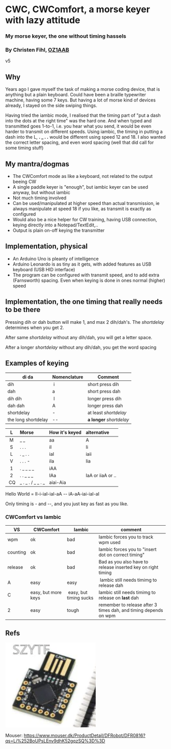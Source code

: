 # CWC, CWComfort, a morse keyer with lazy attitude
### My morse keyer, the one without timing hassels
### By Christen Fihl, [OZ1AAB](https://www.fihl.net/oz1aab/)

v5

## Why
Years ago I gave myself the task of making a morse coding device, that is anything but a plain keyboard. 
Could have been a braille typewriter machine, having some 7 keys. 
But having a lot of morse kind of devices already, I stayed on the side swiping things. 

Having tried the iambic mode, I realised that the timing part of "put a dash into the dots at the right time" was the hard one. And when typed and transmitted goes 1-to-1, i.e. you hear what you send, it would be even harder to transmit on different speeds. 
Using iambic, the timing in putting a dash into the L, **. _ . .** would be different using speed 12 and 18. 
I also wanted the correct letter spacing, and even word spacing (well that did call for some timing stuff)

## My mantra/dogmas 
* The CWComfort mode as like a keyboard, not related to the output beeing CW
* A single paddle keyer is "enough", but iambic keyer can be used anyway, but without iambic 
* Not much timing involved
* Can be used/manipulated at higher speed than actual transmission, ie always manipulate at speed 18 if you like, as transmit is exactly as configured
* Would also be a nice helper for CW training, having USB connection, keying directly into a Notepad/TextEdit,..
* Output is plain on-off keying the transmitter

## Implementation, physical
* An Arduino Uno is pleanty of intelligence
* Arduino Leonardo is as tiny as it gets, with added features as USB keyboard (USB HID interface)
* The program can be configured with transmit speed, and to add extra (Farnsworth) spacing. Even when keying is done in ones normal (higher) speed


## Implementation, the one timing that really needs to be there
Pressing dih or dah button will make 1, and max 2 dih/dah's. The *shortdelay* determines when you get 2.

After same *shortdelay* without any dih/dah, you will get a letter space.

After a longer *shortdelay* without any dih/dah, you get the word spacing

## Examples of keying

| di da | Nomenclature | Comment |
|----|----------------|----------------|
|dih | i | short press dih | 
|dah | a | short press dah |
|dih dih | I | longer press dih |
|dah dah | A | longer press dah |
| shortdelay | - | at least *shortdelay* |
| the long shortdelay | -- |  **a longer** *shortdelay* |


| L | Morse | How it's keyed | alternative |
| :---: | :---- | :--- | :--- |
| M | _ _ | aa | A |
| S | . . . | iI | Ii |
| L | . _ . . | iaI | iaii |
| V | . . . - | iIa | Iia |
| 1 | . _ _ _ _ | iAA | |
| 2 | . . _ _ _ | IAa | IaA or iiaA or .. |
| CQ | _ . _ . / _ _ . _ | aiai-Aia |  |

Hello World = 
II-i-iaI-iaI-aA -- iA-aA-iai-iaI-aI

Only timing is - and --, and you just key as fast as you like. 

### CWComfort vs Iambic

| VS | CWComfort | Iambic | comment |
| --- | -------- | ------ | --- |
| wpm | ok | bad    | Iambic forces you to track wpm used |
| counting| ok    | bad    | Iambic forces you to "insert dot on correct timing" |
| release| ok     | bad    | Bad as you also have to release inserted key on right timing |
| A     | easy   | easy   | Iambic still needs timimg to release dah|
| C     | easy, but more keys | easy, but timing sucks | Iambic still needs timimg to release on **last** dah |
| 2     | easy   | tough  | remember to release after 3 times dah, and timing depends on wpm |


## Refs
[ ![AliExpress](picts/leonardo.png "Buy a Leonardo unit") ](https://www.aliexpress.com/item/32617886318.html)

Mouser: https://www.mouser.dk/ProductDetail/DFRobot/DFR0816?qs=Li%252BoUPsLEnv9dhK52gqzSQ%3D%3D
